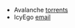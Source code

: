 - Avalanche [torrents](http://192.168.1.235:9091/transmission/web/#upload)
- IcyEgo [email](https://email.icyego.com/mail/)
